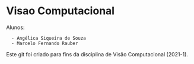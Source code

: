 # Visao Computacional
Alunos: 

      - Angélica Siqueira de Souza
      - Marcelo Fernando Rauber

Este git foi criado para fins da disciplina de Visão Computacional (2021-1).
